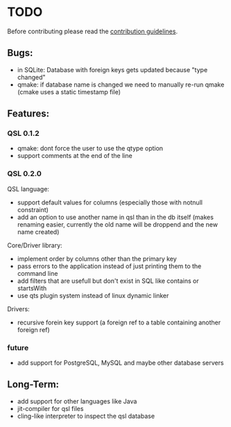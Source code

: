 # TODO

Before contributing please read the [contribution guidelines](./Contribution.md).

## Bugs:

- in SQLite: Database with foreign keys gets updated because "type changed"
- qmake: if database name is changed we need to manually re-run qmake (cmake uses a static timestamp file)

## Features:

### QSL 0.1.2

- qmake: dont force the user to use the qtype option
- support comments at the end of the line

### QSL 0.2.0

QSL language:

- support default values for columns (especially those with notnull constraint)
- add an option to use another name in qsl than in the db itself (makes renaming easier,
  currently the old name will be droppend and the new name created)

Core/Driver library:

- implement order by columns other than the primary key
- pass errors to the application instead of just printing them to the command line
- add filters that are usefull but don't exist in SQL like contains or startsWith
- use qts plugin system instead of linux dynamic linker

Drivers:

- recursive forein key support (a foreign ref to a table containing another foreign ref)


### future

- add support for PostgreSQL, MySQL and maybe other database servers


## Long-Term:

- add support for other languages like Java
- jit-compiler for qsl files
- cling-like interpreter to inspect the qsl database
